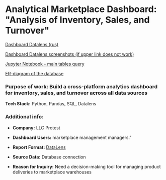 # **Analytical Marketplace Dashboard: "Analysis of Inventory, Sales, and Turnover"**

[Dashboard Datalens (rus)](https://datalens.yandex/6acbrxtabbzev)

[Dashboard Datalens screenshots (if upper link does not work)](https://github.com/Kristina-Ponomareva/my_projects/tree/main/Dashboard%20%20%22Analysis%20of%20Inventory%2C%20Sales%2C%20and%20Turnover%22%20Protest/Dashboard)

[Jupyter Notebook - main tables query](https://github.com/Kristina-Ponomareva/my_projects/blob/main/Dashboard%20%20%22Analysis%20of%20Inventory%2C%20Sales%2C%20and%20Turnover%22%20Protest/Portfolio_Procept_1.ipynb)

[ER-diagram of the database](https://drive.google.com/file/d/1JnJjugOWa1FiefMHHL4jtOTwZsF3LbMH/view?usp=sharing)

### Purpose of work: Build a cross-platform analytics dashboard for inventory, sales, and turnover across all data sources

**Tech Stack:** Python, Pandas, SQL, Datalens

### Additional info:
* **Company:** LLC Protest

* **Dashboard Users:** marketplace management managers."

* **Report Format:** [DataLens](https://datalens.yandex.ru/)

* **Source Data:** Database сonnection

* **Reason for Inquiry:** Need a decision-making tool for managing product deliveries to marketplace warehouses
